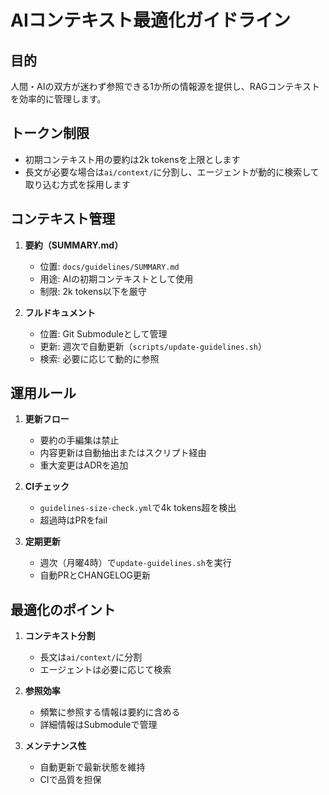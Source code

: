 # AIコンテキスト最適化ガイドライン

## 目的
人間・AIの双方が迷わず参照できる1か所の情報源を提供し、RAGコンテキストを効率的に管理します。

## トークン制限
- 初期コンテキスト用の要約は2k tokensを上限とします
- 長文が必要な場合は`ai/context/`に分割し、エージェントが動的に検索して取り込む方式を採用します

## コンテキスト管理
1. **要約（SUMMARY.md）**
   - 位置: `docs/guidelines/SUMMARY.md`
   - 用途: AIの初期コンテキストとして使用
   - 制限: 2k tokens以下を厳守

2. **フルドキュメント**
   - 位置: Git Submoduleとして管理
   - 更新: 週次で自動更新（`scripts/update-guidelines.sh`）
   - 検索: 必要に応じて動的に参照

## 運用ルール
1. **更新フロー**
   - 要約の手編集は禁止
   - 内容更新は自動抽出またはスクリプト経由
   - 重大変更はADRを追加

2. **CIチェック**
   - `guidelines-size-check.yml`で4k tokens超を検出
   - 超過時はPRをfail

3. **定期更新**
   - 週次（月曜4時）で`update-guidelines.sh`を実行
   - 自動PRとCHANGELOG更新

## 最適化のポイント
1. **コンテキスト分割**
   - 長文は`ai/context/`に分割
   - エージェントは必要に応じて検索

2. **参照効率**
   - 頻繁に参照する情報は要約に含める
   - 詳細情報はSubmoduleで管理

3. **メンテナンス性**
   - 自動更新で最新状態を維持
   - CIで品質を担保 